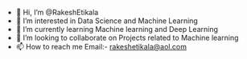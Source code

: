 - 👋 Hi, I’m @RakeshEtikala
- 👀 I’m interested in Data Science and Machine Learning
- 🌱 I’m currently learning Machine learning and Deep Learning
- 💞️ I’m looking to collaborate on Projects related to Machine learning
- 📫 How to reach me Email:- rakeshetikala@aol.com

<!---
RakeshEtikala/RakeshEtikala is a ✨ special ✨ repository because its `README.md` (this file) appears on your GitHub profile.
You can click the Preview link to take a look at your changes.
--->
